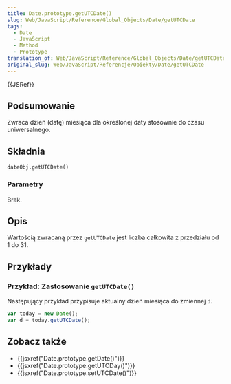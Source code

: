 ```yaml
---
title: Date.prototype.getUTCDate()
slug: Web/JavaScript/Reference/Global_Objects/Date/getUTCDate
tags:
  - Date
  - JavaScript
  - Method
  - Prototype
translation_of: Web/JavaScript/Reference/Global_Objects/Date/getUTCDate
original_slug: Web/JavaScript/Referencje/Obiekty/Date/getUTCDate
---
```

{{JSRef}}

## Podsumowanie

Zwraca dzień (datę) miesiąca dla określonej daty stosownie do czasu uniwersalnego.

## Składnia

    dateObj.getUTCDate()

### Parametry

Brak.

## Opis

Wartością zwracaną przez `getUTCDate` jest liczba całkowita z przedziału od 1 do 31.

## Przykłady

### Przykład: Zastosowanie `getUTCDate()`

Następujący przykład przypisuje aktualny dzień miesiąca do zmiennej `d`.

```js
var today = new Date();
var d = today.getUTCDate();
```

## Zobacz także

- {{jsxref("Date.prototype.getDate()")}}
- {{jsxref("Date.prototype.getUTCDay()")}}
- {{jsxref("Date.prototype.setUTCDate()")}}

